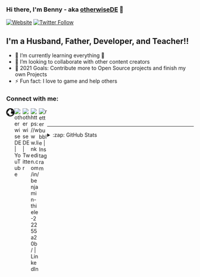 ### Hi there, I'm Benny - aka [otherwiseDE][website] 👋

[![Website](https://img.shields.io/website?label=codeSTACKr.com&style=for-the-badge&url=https%3A%2F%2Fholydev.net)](https://holydev.net)
[![Twitter Follow](https://img.shields.io/twitter/follow/otherwiseDE?color=1DA1F2&logo=twitter&style=for-the-badge)](https://twitter.com/intent/follow?original_referer=https%3A%2F%2Fgithub.com%2FotherwiseDE&screen_name=otherwiseDE)

## I'm a Husband, Father, Developer, and Teacher!!

- 🌱 I’m currently learning everything 🤣
- 👯 I’m looking to collaborate with other content creators
- 🥅 2021 Goals: Contribute more to Open Source projects and finish my own Projects
- ⚡ Fun fact: I love to game and help others

### Connect with me:

[<img align="left" alt="holydev.net" width="22px" src="https://raw.githubusercontent.com/iconic/open-iconic/master/svg/globe.svg" />][website]
[<img align="left" alt="otherwiseDE | YouTube" width="22px" src="https://cdn.jsdelivr.net/npm/simple-icons@v3/icons/youtube.svg" />][youtube]
[<img align="left" alt="otherwiseDE | Twitter" width="22px" src="https://cdn.jsdelivr.net/npm/simple-icons@v3/icons/twitter.svg" />][twitter]
[<img align="left" alt="https://www.linkedin.com/in/benjamin-thiele-22255a20b/ | LinkedIn" width="22px" src="https://cdn.jsdelivr.net/npm/simple-icons@v3/icons/linkedin.svg" />][linkedin]
[<img align="left" alt="retterbubble | Instagram" width="22px" src="https://cdn.jsdelivr.net/npm/simple-icons@v3/icons/instagram.svg" />][instagram]

<br />
<br />

---

<details>
  <summary>:zap: GitHub Stats</summary>

  <img align="left" alt="otherwiseDE's GitHub Stats" src="https://github-readme-stats.vercel.app/api?username=otherwiseDE&show_icons=true&hide_border=true" />

</details>

[website]: https://holydev.net
[twitter]: https://twitter.com/otherwiseDE
[youtube]: https://youtube.com/otherwiseDE
[instagram]: https://instagram.com/retterbubble
[linkedin]: https://www.linkedin.com/in/benjamin-thiele-22255a20b/

